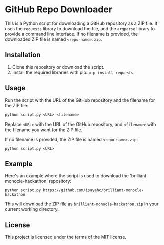 # GitHub Repo Downloader

This is a Python script for downloading a GitHub repository as a ZIP file. It uses the `requests` library to download the file, and the `argparse` library to provide a command line interface. If no filename is provided, the downloaded ZIP file is named `<repo-name>.zip`.

## Installation

1. Clone this repository or download the script.
2. Install the required libraries with pip: `pip install requests`.

## Usage

Run the script with the URL of the GitHub repository and the filename for the ZIP file:

```
python script.py <URL> <filename>
```

Replace `<URL>` with the URL of the GitHub repository, and `<filename>` with the filename you want for the ZIP file.

If no filename is provided, the ZIP file is named `<repo-name>.zip`:

```
python script.py <URL>
```

## Example

Here's an example where the script is used to download the 'brilliant-monocle-hackathon' repository:

```
python script.py https://github.com/isayahc/brilliant-monocle-hackathon
```

This will download the ZIP file as `brilliant-monocle-hackathon.zip` in your current working directory.

## License

This project is licensed under the terms of the MIT license.

